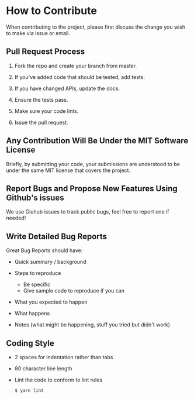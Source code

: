 # How to Contribute

When contributing to the project, please first discuss the change you wish to make via issue or email.

## Pull Request Process

1. Fork the repo and create your branch from master.

2. If you've added code that should be tested, add tests.

3. If you have changed APIs, update the docs.

4. Ensure the tests pass.

5. Make sure your code lints.

6. Issue the pull request.

## Any Contribution Will Be Under the MIT Software License

Briefly, by submitting your code, your submissions are understood to be under the same MIT license that covers the project.

## Report Bugs and Propose New Features Using Github's issues

We use Giuhub issues to track public bugs, feel free to report one if needed!

## Write Detailed Bug Reports

Great Bug Reports should have:

- Quick summary / background

- Steps to reproduce

  - Be specific
  - Give sample code to reproduce if you can

- What you expected to happen

- What happens

- Notes (what might be happening, stuff you tried but didn't work)

## Coding Style

- 2 spaces for indentation rather than tabs

- 80 character line length

- Lint the code to conform to lint rules
  ```bash
  $ yarn lint
  ```
